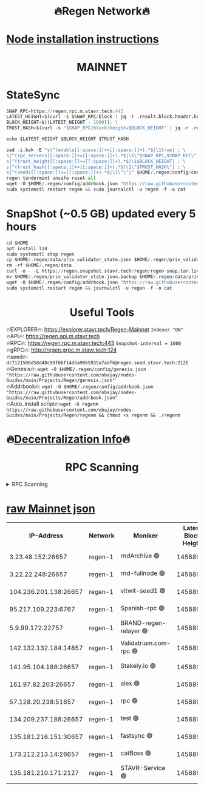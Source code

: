 <h1 align="center"> 🔥Regen Network🔥</h1>

[Node installation instructions](https://github.com/obajay/nodes-Guides/tree/main/Projects/Regen)
=
<h1 align="center"> MAINNET</h1>

# StateSync
```python
SNAP_RPC=https://regen.rpc.m.stavr.tech:443
LATEST_HEIGHT=$(curl -s $SNAP_RPC/block | jq -r .result.block.header.height); \
BLOCK_HEIGHT=$((LATEST_HEIGHT - 1000)); \
TRUST_HASH=$(curl -s "$SNAP_RPC/block?height=$BLOCK_HEIGHT" | jq -r .result.block_id.hash)

echo $LATEST_HEIGHT $BLOCK_HEIGHT $TRUST_HASH

sed -i.bak -E "s|^(enable[[:space:]]+=[[:space:]]+).*$|\1true| ; \
s|^(rpc_servers[[:space:]]+=[[:space:]]+).*$|\1\"$SNAP_RPC,$SNAP_RPC\"| ; \
s|^(trust_height[[:space:]]+=[[:space:]]+).*$|\1$BLOCK_HEIGHT| ; \
s|^(trust_hash[[:space:]]+=[[:space:]]+).*$|\1\"$TRUST_HASH\"| ; \
s|^(seeds[[:space:]]+=[[:space:]]+).*$|\1\"\"|" $HOME/.regen/config/config.toml
regen tendermint unsafe-reset-all
wget -O $HOME/.regen/config/addrbook.json "https://raw.githubusercontent.com/obajay/nodes-Guides/main/Projects/Regen/addrbook.json"
sudo systemctl restart regen && sudo journalctl -u regen -f -o cat
```
# SnapShot (~0.5 GB) updated every 5 hours
```python
cd $HOME
apt install lz4
sudo systemctl stop regen
cp $HOME/.regen/data/priv_validator_state.json $HOME/.regen/priv_validator_state.json.backup
rm -rf $HOME/.regen/data
curl -o - -L https://regen.snapshot.stavr.tech/regen/regen-snap.tar.lz4 | lz4 -c -d - | tar -x -C $HOME/.regen --strip-components 2
mv $HOME/.regen/priv_validator_state.json.backup $HOME/.regen/data/priv_validator_state.json
wget -O $HOME/.regen/config/addrbook.json "https://raw.githubusercontent.com/obajay/nodes-Guides/main/Projects/Regen/addrbook.json"
sudo systemctl restart regen && journalctl -u regen -f -o cat
```

 <h1 align="center"> Useful Tools</h1>

🔥EXPLORER🔥:     https://explorer.stavr.tech/Regen-Mainnet        `Indexer "ON"` \
🔥API🔥:          https://regen.api.m.stavr.tech \
🔥RPC🔥:          https://regen.rpc.m.stavr.tech:443              `Snapshot-interval = 1000` \
🔥gRPC🔥:         http://regen.grpc.m.stavr.tech:124 \
🔥seed🔥:      `dc7121500d58d40c98f06f14d5a9065935a7adf6@regen.seed.stavr.tech:2126` \
🔥Genesis🔥:   `wget -O $HOME/.regen/config/genesis.json "https://raw.githubusercontent.com/obajay/nodes-Guides/main/Projects/Regen/genesis.json"` \
🔥Addrbook🔥:  `wget -O $HOME/.regen/config/addrbook.json "https://raw.githubusercontent.com/obajay/nodes-Guides/main/Projects/Regen/addrbook.json"` \
🔥Auto_install script🔥:`wget -O regenm https://raw.githubusercontent.com/obajay/nodes-Guides/main/Projects/Regen/regenm && chmod +x regenm && ./regenm`

🔥[Decentralization Info](https://github.com/obajay/StateSync-snapshots/tree/main/Projects/Regen/Decentralization)🔥
=
<h1 align="center"> RPC Scanning</h1>

<details>
<summary>RPC Scanning</summary>

<h2 align="center"> We scan nodes in real time every 4 hours. And we provide the final result of RPC endpoints.
We cannot influence the operation of these nodes in any way. </h2>


```python
If Voting Power is higher than 0 --> then the Node is a validator of the network and may be subject to attack and be a potential threat to the chain.
```
```python
We marked such validators with a red symbol
```

</details>

[raw Mainnet json](https://rpc-check.regenm.stavr.tech/regenm/rpc-regenm-result.json)
=


<table><tr><th>IP-Address</th><th>Network</th><th>Moniker</th><th>Latest Block Height</th><th>Earliest Block Height</th><th>Catching Up</th><th>Tx Index</th><th>Voting Power</th><th>Scan Time</th></tr><tr><td>3.23.48.152:26657</td><td>regen-1</td><td>rndArchive 🟢</td><td>14588947</td><td>1</td><td>False</td><td>on</td><td>0</td><td>2024-02-07T12:05:16.483569915UTC</td></tr><tr><td>3.22.22.248:26657</td><td>regen-1</td><td>rnd-fullnode 🟢</td><td>14588947</td><td>4134001</td><td>False</td><td>on</td><td>0</td><td>2024-02-07T12:05:13.789994028UTC</td></tr><tr><td>104.236.201.138:26657</td><td>regen-1</td><td>vitwit-seed1 🟢</td><td>14588942</td><td>8943001</td><td>False</td><td>on</td><td>0</td><td>2024-02-07T12:04:46.035243151UTC</td></tr><tr><td>95.217.109.223:6767</td><td>regen-1</td><td>Spanish-rpc 🟢</td><td>14588950</td><td>10068001</td><td>False</td><td>on</td><td>0</td><td>2024-02-07T12:05:34.711030234UTC</td></tr><tr><td>5.9.99.172:22757</td><td>regen-1</td><td>BRAND-regen-relayer 🟢</td><td>14588950</td><td>10782501</td><td>False</td><td>on</td><td>0</td><td>2024-02-07T12:05:35.197830766UTC</td></tr><tr><td>142.132.132.184:14857</td><td>regen-1</td><td>Validatrium.com-rpc 🟢</td><td>14588950</td><td>11175001</td><td>False</td><td>on</td><td>0</td><td>2024-02-07T12:05:34.966696434UTC</td></tr><tr><td>141.95.104.188:26657</td><td>regen-1</td><td>Stakely.io 🟢</td><td>14588945</td><td>13442501</td><td>False</td><td>on</td><td>0</td><td>2024-02-07T12:05:04.865813784UTC</td></tr><tr><td>161.97.82.203:26657</td><td>regen-1</td><td>alex 🟢</td><td>14588948</td><td>13992001</td><td>False</td><td>on</td><td>0</td><td>2024-02-07T12:05:21.786071881UTC</td></tr><tr><td>57.128.20.238:51657</td><td>regen-1</td><td>rpc 🟢</td><td>14588949</td><td>13992001</td><td>False</td><td>on</td><td>0</td><td>2024-02-07T12:05:28.196868368UTC</td></tr><tr><td>134.209.237.188:26657</td><td>regen-1</td><td>test 🟢</td><td>14588952</td><td>13992001</td><td>False</td><td>on</td><td>0</td><td>2024-02-07T12:05:45.724442247UTC</td></tr><tr><td>135.181.216.151:30657</td><td>regen-1</td><td>fastsync 🟢</td><td>14588948</td><td>14457001</td><td>False</td><td>off</td><td>0</td><td>2024-02-07T12:05:21.470248110UTC</td></tr><tr><td>173.212.213.14:26657</td><td>regen-1</td><td>catBoss 🟢</td><td>14588947</td><td>14577001</td><td>False</td><td>on</td><td>0</td><td>2024-02-07T12:05:16.791154547UTC</td></tr><tr><td>135.181.210.171:2127</td><td>regen-1</td><td>STAVR-Service 🟢</td><td>14588955</td><td>14587501</td><td>False</td><td>on</td><td>0</td><td>2024-02-07T12:06:00.394023571UTC</td></tr></table>